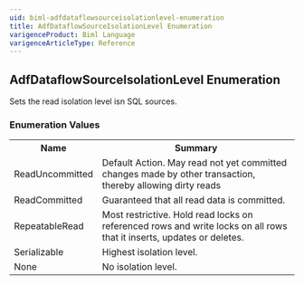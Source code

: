 ```yaml
---
uid: biml-adfdataflowsourceisolationlevel-enumeration
title: AdfDataflowSourceIsolationLevel Enumeration
varigenceProduct: Biml Language
varigenceArticleType: Reference
---
```


## AdfDataflowSourceIsolationLevel Enumeration<div class="LanguageSummary"><div class ="SummaryItem">Sets the read isolation level isn SQL sources.</div></div><div class="EnumValueGroup">### Enumeration Values<table id="EnumValue" class="MemberList"><tbody><tr><th class="MemberNameColumnHeader">Name</th><th class="MemberSummaryColumnHeader">Summary</th></tr><tr class="cd0"><td class="MemberName">ReadUncommitted</td><td class="MemberSummary"><div class ="SummaryItem">Default Action. May read not yet committed changes made by other transaction, thereby allowing dirty reads</div> </td></tr><tr class="cd1"><td class="MemberName">ReadCommitted</td><td class="MemberSummary"><div class ="SummaryItem">Guaranteed that all read data is committed.</div> </td></tr><tr class="cd0"><td class="MemberName">RepeatableRead</td><td class="MemberSummary"><div class ="SummaryItem">Most restrictive. Hold read locks on referenced rows and write locks on all rows that it inserts, updates or deletes.</div> </td></tr><tr class="cd1"><td class="MemberName">Serializable</td><td class="MemberSummary"><div class ="SummaryItem">Highest isolation level.</div> </td></tr><tr class="cd0"><td class="MemberName">None</td><td class="MemberSummary"><div class ="SummaryItem">No isolation level.</div> </td></tr></tbody></table></div>